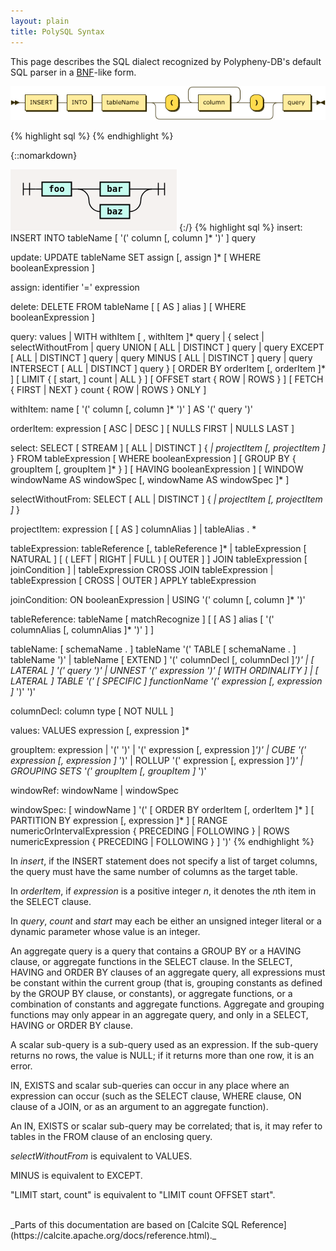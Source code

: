 ```yaml
---
layout: plain
title: PolySQL Syntax
---
```


This page describes the SQL dialect recognized by Polypheny-DB's default SQL parser in a [BNF](https://en.wikipedia.org/wiki/Backus%E2%80%93Naur_Form)-like form.

<!---
{::nomarkdown}

<!DOCTYPE html PUBLIC "-//W3C//DTD XHTML 1.0 Transitional//EN" "http://www.w3.org/TR/xhtml1/DTD/xhtml1-transitional.dtd"><html xmlns="http://www.w3.org/1999/xhtml">
   <head>
      <meta http-equiv="Content-Type" content="application/xhtml+xml; charset=UTF-8" />
      <meta name="generator" content="Railroad Diagram Generator 1.63" />
      <style type="text/css">
    ::-moz-selection
    {
      color: #FFFCF0;
      background: #0F0C00;
    }
    ::selection
    {
      color: #FFFCF0;
      background: #0F0C00;
    }
    .ebnf a, .grammar a
    {
      text-decoration: none;
    }
    .ebnf a:hover, .grammar a:hover
    {
      color: #050400;
      text-decoration: underline;
    }
    .signature
    {
      color: #806600;
      font-size: 11px;
      text-align: right;
    }
    body
    {
      font: normal 12px Verdana, sans-serif;
      color: #0F0C00;
      background: #FFFCF0;
    }
    a:link, a:visited
    {
      color: #0F0C00;
    }
    a:link.signature, a:visited.signature
    {
      color: #806600;
    }
    a.button, #tabs li a
    {
      padding: 0.25em 0.5em;
      border: 1px solid #806600;
      background: #F1E8C6;
      color: #806600;
      text-decoration: none;
      font-weight: bold;
    }
    a.button:hover, #tabs li a:hover
    {
      color: #050400;
      background: #FFF6D1;
      border-color: #050400;
    }
    #tabs
    {
      padding: 3px 10px;
      margin-left: 0;
      margin-top: 58px;
      border-bottom: 1px solid #0F0C00;
    }
    #tabs li
    {
      list-style: none;
      margin-left: 5px;
      display: inline;
    }
    #tabs li a
    {
      border-bottom: 1px solid #0F0C00;
    }
    #tabs li a.active
    {
      color: #0F0C00;
      background: #FFFCF0;
      border-color: #0F0C00;
      border-bottom: 1px solid #FFFCF0;
      outline: none;
    }
    #divs div
    {
      display: none;
      overflow:auto;
    }
    #divs div.active
    {
      display: block;
    }
    #text
    {
      border-color: #806600;
      background: #FFFEFA;
      color: #050400;
    }
    .small
    {
      vertical-align: top;
      text-align: right;
      font-size: 9px;
      font-weight: normal;
      line-height: 120%;
    }
    td.small
    {
      padding-top: 0px;
    }
    .hidden
    {
      visibility: hidden;
    }
    td:hover .hidden
    {
      visibility: visible;
    }
    div.download
    {
      display: none;
      background: #FFFCF0;
      position: absolute;
      right: 34px;
      top: 94px;
      padding: 10px;
      border: 1px dotted #0F0C00;
    }
    #divs div.ebnf, .ebnf code
    {
      display: block;
      padding: 10px;
      background: #FFF6D1;
      width: 992px;
    }
    #divs div.grammar
    {
      display: block;
      padding-left: 16px;
      padding-top: 2px;
      padding-bottom: 2px;
      background: #FFF6D1;
    }
    pre
    {
      margin: 0px;
    }
    .ebnf div
    {
      padding-left: 13ch;
      text-indent: -13ch;
    }
    .ebnf code, .grammar code, textarea, pre
    {
      font:12px SFMono-Regular,Consolas,Liberation Mono,Menlo,Courier,monospace;
    }
    tr.option-line td:first-child
    {
      text-align: right
    }
    tr.option-text td
    {
      padding-bottom: 10px
    }
    table.palette
    {
      border-top: 1px solid #050400;
      border-right: 1px solid #050400;
      margin-bottom: 4px
    }
    td.palette
    {
      border-bottom: 1px solid #050400;
      border-left: 1px solid #050400;
    }
    a.palette
    {
      padding: 2px 3px 2px 10px;
      text-decoration: none;
    }
    .palette
    {
      -webkit-user-select: none;
      -khtml-user-select: none;
      -moz-user-select: none;
      -o-user-select: none;
      -ms-user-select: none;
    }
  </style><svg xmlns="http://www.w3.org/2000/svg">
         <defs>
            <style type="text/css">
    @namespace "http://www.w3.org/2000/svg";
    .line                 {fill: none; stroke: #332900; stroke-width: 1;}
    .bold-line            {stroke: #141000; shape-rendering: crispEdges; stroke-width: 2;}
    .thin-line            {stroke: #1F1800; shape-rendering: crispEdges}
    .filled               {fill: #332900; stroke: none;}
    text.terminal         {font-family: Verdana, Sans-serif;
                            font-size: 12px;
                            fill: #141000;
                            font-weight: bold;
                          }
    text.nonterminal      {font-family: Verdana, Sans-serif;
                            font-size: 12px;
                            fill: #1A1400;
                            font-weight: normal;
                          }
    text.regexp           {font-family: Verdana, Sans-serif;
                            font-size: 12px;
                            fill: #1F1800;
                            font-weight: normal;
                          }
    rect, circle, polygon {fill: #332900; stroke: #332900;}
    rect.terminal         {fill: #FFDB4D; stroke: #332900; stroke-width: 1;}
    rect.nonterminal      {fill: #FFEC9E; stroke: #332900; stroke-width: 1;}
    rect.text             {fill: none; stroke: none;}
    polygon.regexp        {fill: #FFF4C7; stroke: #332900; stroke-width: 1;}
  </style>
         </defs></svg></head>
   <body>
      <xhtml:p xmlns:xhtml="http://www.w3.org/1999/xhtml" style="font-size: 14px; font-weight:bold"><xhtml:a name="insert">insert:</xhtml:a></xhtml:p><svg xmlns="http://www.w3.org/2000/svg" width="633" height="69">
         <defs>
            <style type="text/css">
    @namespace "http://www.w3.org/2000/svg";
    .line                 {fill: none; stroke: #332900; stroke-width: 1;}
    .bold-line            {stroke: #141000; shape-rendering: crispEdges; stroke-width: 2;}
    .thin-line            {stroke: #1F1800; shape-rendering: crispEdges}
    .filled               {fill: #332900; stroke: none;}
    text.terminal         {font-family: Verdana, Sans-serif;
                            font-size: 12px;
                            fill: #141000;
                            font-weight: bold;
                          }
    text.nonterminal      {font-family: Verdana, Sans-serif;
                            font-size: 12px;
                            fill: #1A1400;
                            font-weight: normal;
                          }
    text.regexp           {font-family: Verdana, Sans-serif;
                            font-size: 12px;
                            fill: #1F1800;
                            font-weight: normal;
                          }
    rect, circle, polygon {fill: #332900; stroke: #332900;}
    rect.terminal         {fill: #FFDB4D; stroke: #332900; stroke-width: 1;}
    rect.nonterminal      {fill: #FFEC9E; stroke: #332900; stroke-width: 1;}
    rect.text             {fill: none; stroke: none;}
    polygon.regexp        {fill: #FFF4C7; stroke: #332900; stroke-width: 1;}
  </style>
         </defs>
         <polygon points="9 33 1 29 1 37"/>
         <polygon points="17 33 9 29 9 37"/><a xmlns:xlink="http://www.w3.org/1999/xlink" xlink:href="#INSERT" xlink:title="INSERT">
            <rect x="31" y="19" width="64" height="32"/>
            <rect x="29" y="17" width="64" height="32" class="nonterminal"/>
            <text class="nonterminal" x="39" y="37">INSERT</text></a><a xmlns:xlink="http://www.w3.org/1999/xlink" xlink:href="#INTO" xlink:title="INTO">
            <rect x="115" y="19" width="50" height="32"/>
            <rect x="113" y="17" width="50" height="32" class="nonterminal"/>
            <text class="nonterminal" x="123" y="37">INTO</text></a><a xmlns:xlink="http://www.w3.org/1999/xlink" xlink:href="#tableName" xlink:title="tableName">
            <rect x="185" y="19" width="88" height="32"/>
            <rect x="183" y="17" width="88" height="32" class="nonterminal"/>
            <text class="nonterminal" x="193" y="37">tableName</text></a><rect x="313" y="19" width="26" height="32" rx="10"/>
         <rect x="311" y="17" width="26" height="32" class="terminal" rx="10"/>
         <text class="terminal" x="321" y="37">(</text><a xmlns:xlink="http://www.w3.org/1999/xlink" xlink:href="#column" xlink:title="column">
            <rect x="379" y="19" width="64" height="32"/>
            <rect x="377" y="17" width="64" height="32" class="nonterminal"/>
            <text class="nonterminal" x="387" y="37">column</text></a><rect x="483" y="19" width="26" height="32" rx="10"/>
         <rect x="481" y="17" width="26" height="32" class="terminal" rx="10"/>
         <text class="terminal" x="491" y="37">)</text><a xmlns:xlink="http://www.w3.org/1999/xlink" xlink:href="#query" xlink:title="query">
            <rect x="549" y="19" width="56" height="32"/>
            <rect x="547" y="17" width="56" height="32" class="nonterminal"/>
            <text class="nonterminal" x="557" y="37">query</text></a><svg:path xmlns:svg="http://www.w3.org/2000/svg" class="line" d="m17 33 h2 m0 0 h10 m64 0 h10 m0 0 h10 m50 0 h10 m0 0 h10 m88 0 h10 m20 0 h10 m26 0 h10 m20 0 h10 m64 0 h10 m-104 0 l20 0 m-1 0 q-9 0 -9 -10 l0 -12 q0 -10 10 -10 m84 32 l20 0 m-20 0 q10 0 10 -10 l0 -12 q0 -10 -10 -10 m-84 0 h10 m0 0 h74 m20 32 h10 m26 0 h10 m-236 0 h20 m216 0 h20 m-256 0 q10 0 10 10 m236 0 q0 -10 10 -10 m-246 10 v14 m236 0 v-14 m-236 14 q0 10 10 10 m216 0 q10 0 10 -10 m-226 10 h10 m0 0 h206 m20 -34 h10 m56 0 h10 m3 0 h-3"/>
         <polygon points="623 33 631 29 631 37"/>
         <polygon points="623 33 615 29 615 37"/></svg>
   </body>
</html>

<html>
  <head>
    <script src="jquery.js"></script>
    <script>
    $(function(){
      $("#includedContent").load("SyntaxRd.xhtml");
    });
    </script>
  </head>

  <body>
     <div id="includedContent"></div>
  </body>
</html>

{:/}
--->

![image](../../assets/RD's/insert.png)

{% highlight sql %}
{% endhighlight %}
<!--- BNF start --->
{::nomarkdown}
<html>
<style>
     svg.railroad-diagram {
       background-color: hsl(30,20%,95%);
     }
     svg.railroad-diagram path {
       stroke-width: 1.5;
       stroke: black;
       fill: rgba(0,0,0,0);
     }
     svg.railroad-diagram text {
       font: bold 14px monospace;
       text-anchor: middle;
       white-space: pre;
     }
     svg.railroad-diagram text.diagram-text {
       font-size: 12px;
     }
     svg.railroad-diagram text.diagram-arrow {
       font-size: 16px;
     }
     svg.railroad-diagram text.label {
       text-anchor: start;
     }
     svg.railroad-diagram text.comment {
       font: italic 12px monospace;
     }
     svg.railroad-diagram g.non-terminal text {
       /*font-style: italic;*/
     }
     svg.railroad-diagram rect {
       stroke-width: 2;
       stroke: black;
       fill: #c5fcef;
     }
     svg.railroad-diagram rect.group-box {
       stroke: gray;
       stroke-dasharray: 10 5;
       fill: none;
     }
     svg.railroad-diagram path.diagram-text {
       stroke-width: 1.5;
       stroke: black;
       fill: white;
       cursor: help;
     }
     svg.railroad-diagram g.diagram-text:hover path.diagram-text {
       fill: #eee;
     }
</style>
<svg class="railroad-diagram" width="266" height="98" viewBox="0 0 266 98">
<g transform="translate(.5 .5)">
<g>
<path d="M20 21v20m10 -20v20m-10 -10h20"></path>
</g>
<path d="M40 31h10"></path>
<g class="terminal ">
<path d="M50 31h0"></path>
<path d="M97 31h0"></path>
<rect x="50" y="20" width="47" height="22"></rect>
<text x="73.5" y="35">foo</text>
</g>
<path d="M97 31h10"></path>
<g>
<path d="M107 31h0"></path>
<path d="M226 31h0"></path>
<path d="M107 31h36"></path>
<g class="terminal ">
<path d="M143 31h0"></path>
<path d="M190 31h0"></path>
<rect x="143" y="20" width="47" height="22"></rect>
<text x="166.5" y="35">bar</text>
</g>
<path d="M190 31h36"></path>
<path d="M107 31a18 18 0 0 1 18 18v0a18 18 0 0 0 18 18"></path>
<g class="terminal ">
<path d="M143 67h0"></path>
<path d="M190 67h0"></path>
<rect x="143" y="56" width="47" height="22"></rect>
<text x="166.5" y="71">baz</text>
</g>
<path d="M190 67a18 18 0 0 0 18 -18v0a18 18 0 0 1 18 -18"></path>
</g>
<path d="M 226 31 h 20 m -10 -10 v 20 m 10 -20 v 20"></path>
</g>
</svg>
</html> 
{:/}
<!--- BNF end --->
{% highlight sql %}
insert:
      INSERT INTO tableName
      [ '(' column [, column ]* ')' ]
      query

update:
      UPDATE tableName
      SET assign [, assign ]*
      [ WHERE booleanExpression ]

assign:
      identifier '=' expression

delete:
      DELETE FROM tableName [ [ AS ] alias ]
      [ WHERE booleanExpression ]

query:
      values
  |   WITH withItem [ , withItem ]* query
  |   {
          select
      |   selectWithoutFrom
      |   query UNION [ ALL | DISTINCT ] query
      |   query EXCEPT [ ALL | DISTINCT ] query
      |   query MINUS [ ALL | DISTINCT ] query
      |   query INTERSECT [ ALL | DISTINCT ] query
      }
      [ ORDER BY orderItem [, orderItem ]* ]
      [ LIMIT { [ start, ] count | ALL } ]
      [ OFFSET start { ROW | ROWS } ]
      [ FETCH { FIRST | NEXT } count { ROW | ROWS } ONLY ]

withItem:
      name
      [ '(' column [, column ]* ')' ]
      AS '(' query ')'

orderItem:
      expression [ ASC | DESC ] [ NULLS FIRST | NULLS LAST ]

select:
      SELECT [ STREAM ] [ ALL | DISTINCT ]
          { *| projectItem [, projectItem ]* }
      FROM tableExpression
      [ WHERE booleanExpression ]
      [ GROUP BY { groupItem [, groupItem ]* } ]
      [ HAVING booleanExpression ]
      [ WINDOW windowName AS windowSpec [, windowName AS windowSpec ]* ]

selectWithoutFrom:
      SELECT [ ALL | DISTINCT ]
          { *| projectItem [, projectItem ]* }

projectItem:
      expression [ [ AS ] columnAlias ]
  |   tableAlias . *

tableExpression:
      tableReference [, tableReference ]*
  |   tableExpression [ NATURAL ] [ ( LEFT | RIGHT | FULL ) [ OUTER ] ] JOIN tableExpression [ joinCondition ]
  |   tableExpression CROSS JOIN tableExpression
  |   tableExpression [ CROSS | OUTER ] APPLY tableExpression

joinCondition:
      ON booleanExpression
  |   USING '(' column [, column ]* ')'

tableReference:
      tableName
      [ matchRecognize ]
      [ [ AS ] alias [ '(' columnAlias [, columnAlias ]* ')' ] ]

tableName:
      [ schemaName . ] tableName
      '(' TABLE [ schemaName . ] tableName ')'
  |   tableName [ EXTEND ] '(' columnDecl [, columnDecl ]*')'
  |   [ LATERAL ] '(' query ')'
  |   UNNEST '(' expression ')' [ WITH ORDINALITY ]
  |   [ LATERAL ] TABLE '(' [ SPECIFIC ] functionName '(' expression [, expression ]* ')' ')'

columnDecl:
      column type [ NOT NULL ]

values:
      VALUES expression [, expression ]*

groupItem:
      expression
  |   '(' ')'
  |   '(' expression [, expression ]*')'
  |   CUBE '(' expression [, expression ]* ')'
  |   ROLLUP '(' expression [, expression ]*')'
  |   GROUPING SETS '(' groupItem [, groupItem ]* ')'

windowRef:
      windowName
  |   windowSpec

windowSpec:
      [ windowName ]
      '('
      [ ORDER BY orderItem [, orderItem ]* ]
      [ PARTITION BY expression [, expression ]* ]
      [
          RANGE numericOrIntervalExpression { PRECEDING | FOLLOWING }
      |   ROWS numericExpression { PRECEDING | FOLLOWING }
      ]
      ')'
{% endhighlight %}

In *insert*, if the INSERT statement does not specify a list of target columns, the query must have the same number of columns as the target table.

In *orderItem*, if *expression* is a positive integer *n*, it denotes the <em>n</em>th item in the SELECT clause.

In *query*, *count* and *start* may each be either an unsigned integer literal or a dynamic parameter whose value is an integer.

An aggregate query is a query that contains a GROUP BY or a HAVING clause, or aggregate functions in the SELECT clause. In the SELECT, HAVING and ORDER BY clauses of an aggregate query, all expressions must be constant within the current group (that is, grouping constants as defined by the GROUP BY clause, or constants), or aggregate functions, or a combination of constants and aggregate functions. Aggregate and grouping functions may only appear in an aggregate query, and only in a SELECT, HAVING or ORDER BY clause.

A scalar sub-query is a sub-query used as an expression. If the sub-query returns no rows, the value is NULL; if it returns more than one row, it is an error.

IN, EXISTS and scalar sub-queries can occur in any place where an expression can occur (such as the SELECT clause, WHERE clause, ON clause of a JOIN, or as an argument to an aggregate function).

An IN, EXISTS or scalar sub-query may be correlated; that is, it may refer to tables in the FROM clause of an enclosing query.

*selectWithoutFrom* is equivalent to VALUES.

MINUS is equivalent to EXCEPT.

"LIMIT start, count" is equivalent to "LIMIT count OFFSET start".

<br>
_Parts of this documentation are based on [Calcite SQL Reference](https://calcite.apache.org/docs/reference.html)._
